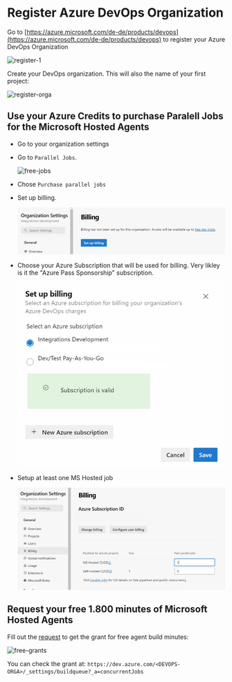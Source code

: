 # Register Azure DevOps Organization

Go to [https://azure.microsoft.com/de-de/products/devops](https://azure.microsoft.com/de-de/products/devops) to register your Azure DevOps Organization

![register-1](_images/register-1.png)

Create your DevOps organization. This will also the name of your first project:

![register-orga](_images/register-orga.png)

## Use your Azure Credits to purchase Paralell Jobs for the Microsoft Hosted Agents

- Go to your organization settings

- Go to `Parallel Jobs`. 

    ![free-jobs](_images/free-jobs.png)

- Chose `Purchase parallel jobs`

- Set up billing.

    ![billing](_images/billing.jpg)

- Choose your Azure Subscription that will be used for billing. Very likley is it the "Azure Pass Sponsorship" subscription.    

    ![subscription](_images/subscription.jpg)

- Setup at least one MS Hosted job

    ![job](_images/job.jpg)

## Request your free 1.800 minutes of Microsoft Hosted Agents

Fill out the [request](https://aka.ms/azpipelines-parallelism-request) to get the grant for free agent build minutes:

![free-grants](_images/free-grants.png)

You can check the grant at: `https://dev.azure.com/<DEVOPS-ORGA>/_settings/buildqueue?_a=concurrentJobs`
